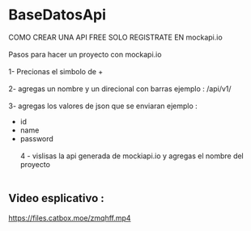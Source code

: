 # BaseDatosApi
COMO CREAR UNA API FREE SOLO REGISTRATE EN mockapi.io
<br></br>
Pasos para hacer un proyecto con mockapi.io
<br></br>
1- Precionas el simbolo de +
<br></br>
2- agregas un nombre y un direcional con barras ejemplo : /api/v1/
<br></br>
3- agregas los valores de json que se enviaran ejemplo :
- id
- name
- password
<br></br>
4 - vislisas la api generada de mockiapi.io y agregas el nombre del proyecto
</br></br>
## Video esplicativo :
https://files.catbox.moe/zmqhff.mp4

